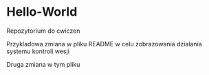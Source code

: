 # Hello-World
Repozytorium do cwiczen

Przykladowa zmiana w pliku README w celu zobrazowania dzialania systemu kontroli wesji

Druga zmiana w tym pliku
